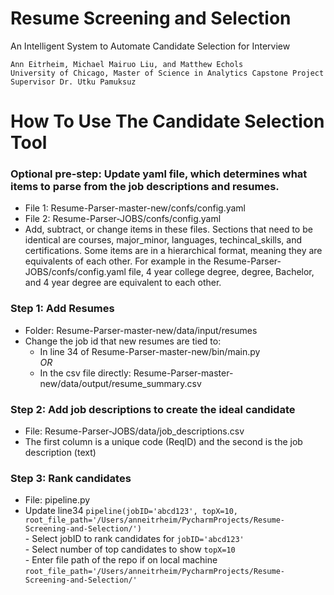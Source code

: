 # Resume Screening and Selection
An Intelligent System to Automate Candidate Selection for Interview

    Ann Eitrheim, Michael Mairuo Liu, and Matthew Echols  
    University of Chicago, Master of Science in Analytics Capstone Project  
    Supervisor Dr. Utku Pamuksuz  



# How To Use The Candidate Selection Tool

### Optional pre-step: Update yaml file, which determines what items to parse from the job descriptions and resumes.
-	File 1: Resume-Parser-master-new/confs/config.yaml
-	File 2: Resume-Parser-JOBS/confs/config.yaml
-	Add, subtract, or change items in these files. Sections that need to be identical are courses, major_minor, languages, techincal_skills, and certifications. Some items are in a hierarchical format, meaning they are equivalents of each other. For example in the  Resume-Parser-JOBS/confs/config.yaml file, 4 year college degree, degree, Bachelor, and 4 year degree are equivalent to each other.
### Step 1: Add Resumes
-	Folder: Resume-Parser-master-new/data/input/resumes
-   Change the job id that new resumes are tied to:
    -   In line 34 of Resume-Parser-master-new/bin/main.py    
    *OR*    
    -   In the csv file directly: Resume-Parser-master-new/data/output/resume_summary.csv
### Step 2: Add job descriptions to create the ideal candidate
-	File: Resume-Parser-JOBS/data/job_descriptions.csv
-	The first column is a unique code (ReqID) and the second is the job description (text)
### Step 3: Rank candidates
-	File: pipeline.py
-	Update line34 `pipeline(jobID='abcd123', topX=10, root_file_path='/Users/anneitrheim/PycharmProjects/Resume-Screening-and-Selection/')`    
        -   Select jobID to rank candidates for `jobID='abcd123'`   
        -   Select number of top candidates to show `topX=10`   
        -   Enter file path of the repo if on local machine `root_file_path='/Users/anneitrheim/PycharmProjects/Resume-Screening-and-Selection/'`
